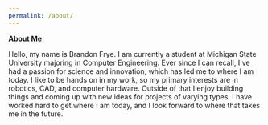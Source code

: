 ```yaml
---
permalink: /about/
---
```


__About Me__

Hello, my name is Brandon Frye. I am currently a student at Michigan State University majoring in Computer Engineering.
Ever since I can recall, I've had a passion for science and innovation, which has led me to where I am today. I like to be
hands on in my work, so my primary interests are in robotics, CAD, and computer hardware. Outside of that I enjoy building
things and coming up with new ideas for projects of varying types. I have worked hard to get where I am today, and I look
forward to where that takes me in the future.